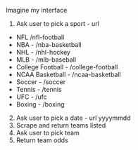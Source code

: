 Imagine my interface

1. Ask user to pick a sport - url
  - NFL /nfl-football
  - NBA - /nba-basketball
  - NHL - /nhl-hockey
  - MLB - /mlb-baseball
  - College Football - /college-football
  - NCAA Basketball - /ncaa-basketball
  - Soccer - /soccer
  - Tennis - /tennis
  - UFC - /ufc
  - Boxing - /boxing
2. Ask user to pick a date - url yyyymmdd
4. Scrape and return teams listed
5. Ask user to pick team
6. Return team odds
